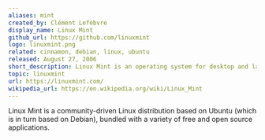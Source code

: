 ```yaml
---
aliases: mint
created_by: Clément Lefèbvre
display_name: Linux Mint
github_url: https://github.com/linuxmint
logo: linuxmint.png
related: cinnamon, debian, linux, ubuntu
released: August 27, 2006
short_description: Linux Mint is an operating system for desktop and laptop computers.
topic: linuxmint
url: https://linuxmint.com/
wikipedia_url: https://en.wikipedia.org/wiki/Linux_Mint
---
```

Linux Mint is a community-driven Linux distribution based on Ubuntu (which is in turn based on Debian), bundled with a variety of free and open source applications.
